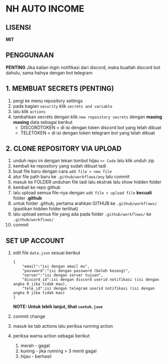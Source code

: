# NH AUTO INCOME

## LISENSI

**MIT**

## PENGGUNAAN

**PENTING**
Jika kalian ingin notifikasi dari discord, maka buatlah discord bot dahulu, sama halnya dengan bot telegram

## 1. MEMBUAT SECRETS (PENTING)

1. pergi ke menu repository settings
2. pada bagian `security` klik `secrets and variable`
3. lalu klik `actions`
4. tambahkan secrets dengan klik `new repository secrets` dengan **masing masing** data sebagai berikut
   - DISCORDTOKEN = di isi dengan token discord bot yang telah dibuat
   - TELETOKEN = di isi dengan token telegram bot yang telah dibuat

## 2. CLONE REPOSITORY VIA UPLOAD

1. unduh repo ini dengan tekan tombol hijau `<> Code` lalu klik unduh zip
2. kembali ke repository yang sudah dibuat tadi
3. buat file baru dengan cara `add file > new file`
4. atur file path baru ke `.github/workflows/any` lalu commit
5. masuk ke FOLDER unduhan file tadi lalu ekstrak lalu show hidden folder
6. kembali ke repo github
7. lalu upload semua file-nya dengan `add file > upload file` **kecuali** folder **.github**
8. untuk folder .github, pertama arahkan GITHUB ke `.github/workflows/` (pastikan hidden folder terlihat)
9. lalu upload semua file yang ada pada folder `.github/workflows/` ke `.github/workflows/`
10. commit

## SET UP ACCOUNT

1. edit file `data.json` sesuai berikut

   ```
   {
       "email":"isi dengan email mu",
       "password":"isi dengan password (boleh kosong)",
       "server":"isi dengan server tujuan",
       "discord_id":isi dengan discord userid notifikasi (isi dengan angka 0 jika tidak mau),
       "tele_id":isi dengan telegram userid notifikasi (isi dengan angka 0 jika tidak mau)
   }
   ```

   **NOTE: Untuk lebih lanjut, lihat `contoh.json`**

2. commit change
3. masuk ke tab actions lalu periksa running action
4. periksa warna action sebagai berikut
   1. merah - gagal
   2. kuning - jika running > 3 menit gagal
   3. hijau - berhasil
